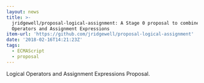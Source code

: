 ```yaml
---
layout: news
title: >-
  jridgewell/proposal-logical-assignment: A Stage 0 proposal to combine Logical
  Operators and Assignment Expressions
item-url: 'https://github.com/jridgewell/proposal-logical-assignment'
date: '2018-02-16T14:21:23Z'
tags:
  - ECMAScript
  - proposal
---
```

Logical Operators and Assignment Expressions Proposal.

